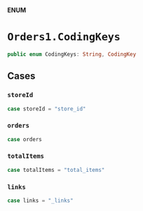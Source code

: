 **ENUM**

# `Orders1.CodingKeys`

```swift
public enum CodingKeys: String, CodingKey
```

## Cases
### `storeId`

```swift
case storeId = "store_id"
```

### `orders`

```swift
case orders
```

### `totalItems`

```swift
case totalItems = "total_items"
```

### `links`

```swift
case links = "_links"
```
